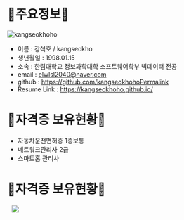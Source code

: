 # 👋주요정보👋

![kangseokhoho](C:\Users\Administrator\Desktop\게임\kangseokhoho.JPG)

- 이름 : 강석호 / kangseokho
- 생년월일 : 1998.01.15
- 소속 : 한림대학교 정보과학대학 소프트웨어학부 빅데이터 전공
- email : elwlsl2040@naver.com
- github : https://github.com/kangseokhohoPermalink
- Resume Link : https://kangseokhoho.github.io/

# 👋자격증 보유현황👋
- 자동차운전면허증 1종보통
- 네트워크관리사 2급
- 스마트홈 관리사

# 👋자격증 보유현황👋
<a href="https://www.instagram.com/seok_hoho__/">
    <img 
        src="http://img.shields.io/badge/Instagram?style=flat&logo=Instagram&link=https://www.instagram.com/seokho_hoho__/"
        style="height : auto; margin-left : 10px; margin-right : 10px;"/>
</a>
